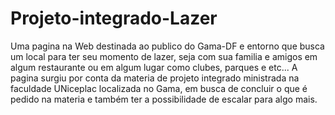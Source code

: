 # Projeto-integrado-Lazer
Uma pagina na Web destinada ao publico do Gama-DF e entorno que busca um local para ter seu momento de lazer, seja com sua familia e amigos em algum restaurante ou em algum lugar como clubes, parques e etc...
A pagina surgiu por conta da materia de projeto integrado ministrada na faculdade UNiceplac localizada no Gama, em busca de concluir o que é pedido na materia e também ter a possibilidade de escalar para algo mais.

